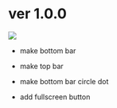# ver 1.0.0

![](https://user-images.githubusercontent.com/72495729/167055456-dd6c747e-04b3-42e9-91a8-750a6dfb63a8.png)

- make bottom bar
  
- make top bar
  
- make bottom bar circle dot

- add fullscreen button